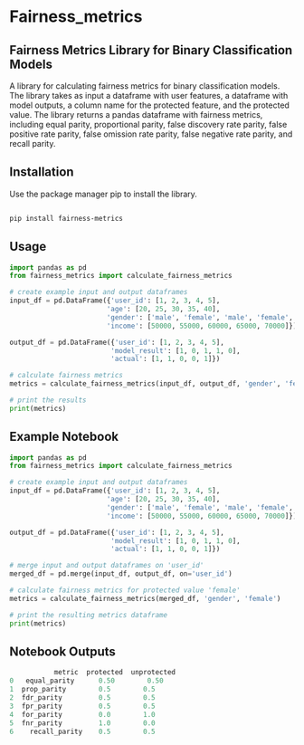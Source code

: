 # Fairness_metrics

## Fairness Metrics Library for Binary Classification Models
A library for calculating fairness metrics for binary classification models. The library takes as input a dataframe with user features, a dataframe with model outputs, a column name for the protected feature, and the protected value. The library returns a pandas dataframe with fairness metrics, including equal parity, proportional parity, false discovery rate parity, false positive rate parity, false omission rate parity, false negative rate parity, and recall parity.

## Installation
Use the package manager pip to install the library.

```bash

pip install fairness-metrics

```
## Usage

```python
import pandas as pd
from fairness_metrics import calculate_fairness_metrics

# create example input and output dataframes
input_df = pd.DataFrame({'user_id': [1, 2, 3, 4, 5],
                        'age': [20, 25, 30, 35, 40],
                        'gender': ['male', 'female', 'male', 'female', 'male'],
                        'income': [50000, 55000, 60000, 65000, 70000]})

output_df = pd.DataFrame({'user_id': [1, 2, 3, 4, 5],
                         'model_result': [1, 0, 1, 1, 0],
                         'actual': [1, 1, 0, 0, 1]})

# calculate fairness metrics
metrics = calculate_fairness_metrics(input_df, output_df, 'gender', 'female')

# print the results
print(metrics)
```

## Example Notebook
```python
import pandas as pd
from fairness_metrics import calculate_fairness_metrics

# create example input and output dataframes
input_df = pd.DataFrame({'user_id': [1, 2, 3, 4, 5],
                        'age': [20, 25, 30, 35, 40],
                        'gender': ['male', 'female', 'male', 'female', 'male'],
                        'income': [50000, 55000, 60000, 65000, 70000]})

output_df = pd.DataFrame({'user_id': [1, 2, 3, 4, 5],
                         'model_result': [1, 0, 1, 1, 0],
                         'actual': [1, 1, 0, 0, 1]})

# merge input and output dataframes on 'user_id'
merged_df = pd.merge(input_df, output_df, on='user_id')

# calculate fairness metrics for protected value 'female'
metrics = calculate_fairness_metrics(merged_df, 'gender', 'female')

# print the resulting metrics dataframe
print(metrics)
```
## Notebook Outputs
```python
           metric  protected  unprotected
0   equal_parity      0.50        0.50
1  prop_parity        0.5        0.5
2  fdr_parity         0.5        0.5
3  fpr_parity         0.5        0.5
4  for_parity         0.0        1.0
5  fnr_parity         1.0        0.0
6    recall_parity    0.5        0.5
```


